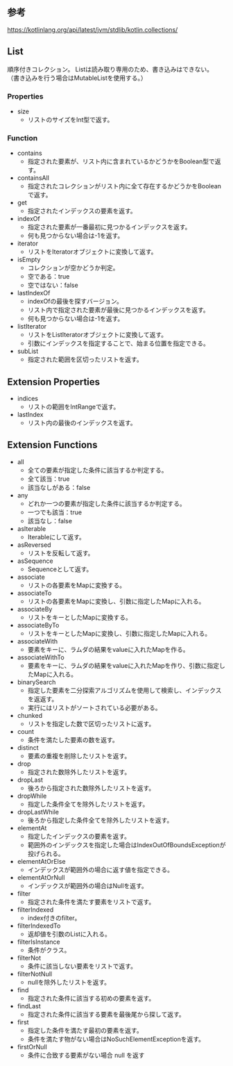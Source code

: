 ## 参考
https://kotlinlang.org/api/latest/jvm/stdlib/kotlin.collections/

## List
順序付きコレクション。
Listは読み取り専用のため、書き込みはできない。
（書き込みを行う場合はMutableListを使用する。）

### Properties
- size
  - リストのサイズをInt型で返す。

### Function
- contains
  - 指定された要素が、リスト内に含まれているかどうかをBoolean型で返す。
- containsAll
  - 指定されたコレクションがリスト内に全て存在するかどうかをBooleanで返す。
- get
  - 指定されたインデックスの要素を返す。
- indexOf
  - 指定された要素が一番最初に見つかるインデックスを返す。
  - 何も見つからない場合は-1を返す。
- iterator
  - リストをIteratorオブジェクトに変換して返す。
- isEmpty
  - コレクションが空かどうか判定。
  - 空である：true
  - 空ではない：false
- lastIndexOf
  - indexOfの最後を探すバージョン。
  - リスト内で指定された要素が最後に見つかるインデックスを返す。
  - 何も見つからない場合は-1を返す。
- listIterator
  - リストをListIteratorオブジェクトに変換して返す。
  - 引数にインデックスを指定することで、始まる位置を指定できる。
- subList
  - 指定された範囲を区切ったリストを返す。

## Extension Properties
- indices
  - リストの範囲をIntRangeで返す。
- lastIndex
  - リスト内の最後のインデックスを返す。

## Extension Functions
- all
  - 全ての要素が指定した条件に該当するか判定する。
  - 全て該当：true
  - 該当なしがある：false
- any
  - どれか一つの要素が指定した条件に該当するか判定する。
  - 一つでも該当：true
  - 該当なし：false
- asIterable
  - Iterableにして返す。
- asReversed
  - リストを反転して返す。
- asSequence
  - Sequenceとして返す。
- associate
  - リストの各要素をMapに変換する。
- associateTo
  - リストの各要素をMapに変換し、引数に指定したMapに入れる。
- associateBy
  - リストをキーとしたMapに変換する。
- associateByTo
  - リストをキーとしたMapに変換し、引数に指定したMapに入れる。
- associateWith
  - 要素をキーに、ラムダの結果をvalueに入れたMapを作る。
- associateWithTo
  - 要素をキーに、ラムダの結果をvalueに入れたMapを作り、引数に指定したMapに入れる。
- binarySearch
  - 指定した要素を二分探索アルゴリズムを使用して検索し、インデックスを返返す。
  - 実行にはリストがソートされている必要がある。
- chunked
  - リストを指定した数で区切ったリストに返す。
- count
  - 条件を満たした要素の数を返す。
- distinct
  - 要素の重複を削除したリストを返す。
- drop
  - 指定された数除外したリストを返す。
- dropLast
  - 後ろから指定された数除外したリストを返す。
- dropWhile
  - 指定した条件全てを除外したリストを返す。
- dropLastWhile
  - 後ろから指定した条件全てを除外したリストを返す。
- elementAt
  - 指定したインデックスの要素を返す。
  - 範囲外のインデックスを指定した場合はIndexOutOfBoundsExceptionが投げられる。
- elementAtOrElse
  - インデックスが範囲外の場合に返す値を指定できる。
- elementAtOrNull
  - インデックスが範囲外の場合はNullを返す。
- filter
  - 指定された条件を満たす要素をリストで返す。
- filterIndexed
  - index付きのfilter。
- filterIndexedTo
  - 返却値を引数のListに入れる。
- filterIsInstance
  - 条件がクラス。
- filterNot
  - 条件に該当しない要素をリストで返す。
- filterNotNull
  - nullを除外したリストを返す。
- find
  - 指定された条件に該当する初めの要素を返す。
- findLast
  - 指定された条件に該当する要素を最後尾から探して返す。
- first
  - 指定した条件を満たす最初の要素を返す。
  - 条件を満たす物がない場合はNoSuchElementExceptionを返す。
- firstOrNull
  - 条件に合致する要素がない場合 null を返す